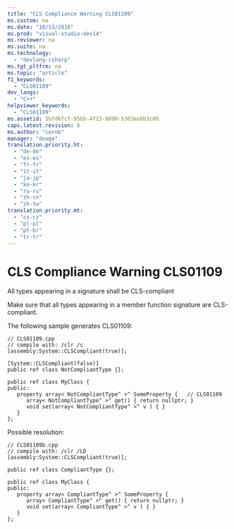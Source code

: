 ```yaml
---
title: "CLS Compliance Warning CLS01109"
ms.custom: na
ms.date: "10/13/2016"
ms.prod: "visual-studio-dev14"
ms.reviewer: na
ms.suite: na
ms.technology: 
  - "devlang-csharp"
ms.tgt_pltfrm: na
ms.topic: "article"
f1_keywords: 
  - "CLS01109"
dev_langs: 
  - "C++"
helpviewer_keywords: 
  - "CLS01109"
ms.assetid: 5bfd6fcf-95bb-4f13-8090-5303eebb3c06
caps.latest.revision: 8
ms.author: "corob"
manager: "douge"
translation.priority.ht: 
  - "de-de"
  - "es-es"
  - "fr-fr"
  - "it-it"
  - "ja-jp"
  - "ko-kr"
  - "ru-ru"
  - "zh-cn"
  - "zh-tw"
translation.priority.mt: 
  - "cs-cz"
  - "pl-pl"
  - "pt-br"
  - "tr-tr"
---
```

# CLS Compliance Warning CLS01109
All types appearing in a signature shall be CLS-compliant  
  
 Make sure that all types appearing in a member function signature are CLS-compliant.  
  
 The following sample generates CLS01109:  
  
```  
// CLS01109.cpp  
// compile with: /clr /c  
[assembly:System::CLSCompliant(true)];  
  
[System::CLSCompliant(false)]  
public ref class NotCompliantType {};  
  
public ref class MyClass {  
public:  
   property array< NotCompliantType^ >^ SomeProperty {   // CLS01109  
      array< NotCompliantType^ >^ get() { return nullptr; }  
      void set(array< NotCompliantType^ >^ v ) { }  
   }  
};  
```  
  
 Possible resolution:  
  
```  
// CLS01109b.cpp  
// compile with: /clr /LD  
[assembly:System::CLSCompliant(true)];  
  
public ref class CompliantType {};  
  
public ref class MyClass {  
public:  
   property array< CompliantType^ >^ SomeProperty {  
      array< CompliantType^ >^ get() { return nullptr; }  
      void set(array< CompliantType^ >^ v ) { }  
   }  
};  
```